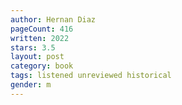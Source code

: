 ```yaml
---
author: Hernan Diaz
pageCount: 416
written: 2022
stars: 3.5
layout: post
category: book
tags: listened unreviewed historical
gender: m
---
```

